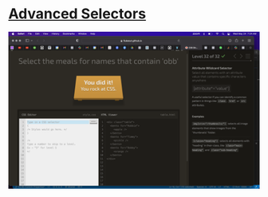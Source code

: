 # [Advanced Selectors](https://www.theodinproject.com/lessons/node-path-intermediate-html-and-css-advanced-selectors#knowledge-check)
![Diner Screenshot](./Screen%20Shot%202023-05-24%20at%207.24.37%20AM.png)
